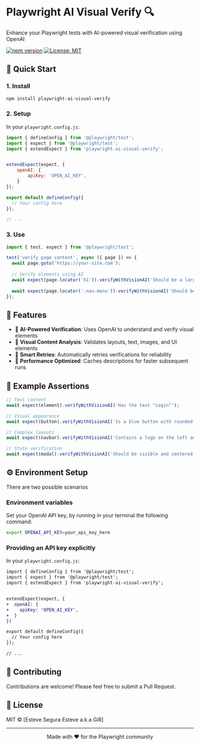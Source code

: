 # Playwright AI Visual Verify 🔍

Enhance your Playwright tests with AI-powered visual verification using OpenAI

[![npm version](https://badge.fury.io/js/playwright-ai-visual-verify.svg)](https://www.npmjs.com/package/playwright-ai-visual-verify)
[![License: MIT](https://img.shields.io/badge/License-MIT-yellow.svg)](https://opensource.org/licenses/MIT)

## 🚀 Quick Start

### 1. Install

```bash
npm install playwright-ai-visual-verify
```

### 2. Setup

In your `playwright.config.js`:

```javascript
import { defineConfig } from '@playwright/test';
import { expect } from '@playwright/test';
import { extendExpect } from 'playwright-ai-visual-verify';


extendExpect(expect, {
    openAI: {
        apiKey: 'OPEN_AI_KEY',
    }
});

export default defineConfig({
  // Your config here
});

// ...
```

### 3. Use

```javascript
import { test, expect } from '@playwright/test';

test('verify page content', async ({ page }) => {
  await page.goto('https://your-site.com');
  
  // Verify elements using AI
  await expect(page.locator('h1')).verifyWithVisionAI('Should be a large heading displaying "Welcome"');
    
  await expect(page.locator('.nav-menu')).verifyWithVisionAI('Should be a navigation menu with 5 items');
});
```

## 🎯 Features

- 🤖 **AI-Powered Verification**: Uses OpenAI to understand and verify visual elements
- 🎨 **Visual Content Analysis**: Validates layouts, text, images, and UI elements
- 🔄 **Smart Retries**: Automatically retries verifications for reliability
- 💨 **Performance Optimized**: Caches descriptions for faster subsequent runs

## 📝 Example Assertions

```javascript
// Text content
await expect(element).verifyWithVisionAI('Has the text "Login"');

// Visual appearance
await expect(button).verifyWithVisionAI('Is a blue button with rounded corners');

// Complex layouts
await expect(navbar).verifyWithVisionAI('Contains a logo on the left and 4 navigation links');

// State verification
await expect(modal).verifyWithVisionAI('Should be visible and centered on the screen');
```

## ⚙️ Environment Setup

There are two possible scenarios

### Environment variables

Set your OpenAI API key, by running in your terminal the following command:

```bash
export OPENAI_API_KEY=your_api_key_here
```

### Providing an API key explicitly

In your `playwright.config.js`:

```diff
import { defineConfig } from '@playwright/test';
import { expect } from '@playwright/test';
import { extendExpect } from 'playwright-ai-visual-verify';


extendExpect(expect, {
+  openAI: {
+    apiKey: 'OPEN_AI_KEY',
+  }
})

export default defineConfig({
  // Your config here
});

// ...
```

## 🤝 Contributing

Contributions are welcome! Please feel free to submit a Pull Request.

## 📄 License

MIT © [Esteve Segura Esteve a.k.a GiR]

---

<p align="center">Made with ❤️ for the Playwright community</p>
